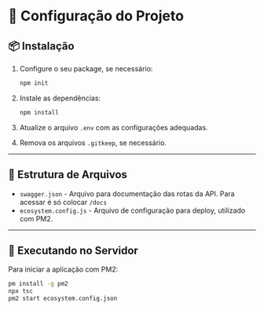 # 🚀 Configuração do Projeto

## 📦 Instalação

1. Configure o seu package, se necessário:
   ```sh
   npm init
   ```
2. Instale as dependências:
   ```sh
   npm install
   ```
3. Atualize o arquivo `.env` com as configurações adequadas.

4. Remova os arquivos `.gitkeep`, se necessário.

---

## 📂 Estrutura de Arquivos

- `swagger.json` - Arquivo para documentação das rotas da API. Para acessar é só colocar `/docs`
- `ecosystem.config.js` - Arquivo de configuração para deploy, utilizado com PM2.

---

## 🚀 Executando no Servidor

Para iniciar a aplicação com PM2:
```sh
pm install -g pm2
npx tsc
pm2 start ecosystem.config.json
```